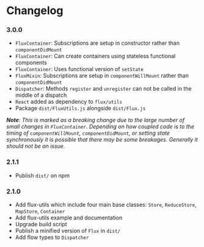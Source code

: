# Changelog

### 3.0.0

* `FluxContainer`: Subscriptions are setup in constructor rather than
 `componentDidMount`
* `FluxContainer`: Can create containers using stateless functional components
* `FluxContainer`: Uses functional version of `setState`
* `FluxMixin`: Subscriptions are setup in `componentWillMount` rather than
 `componentDidMount`
* `Dispatcher`: Methods `register` and `unregister` can not be called in the
 middle of a dispatch
* `React` added as dependency to `flux/utils`
* Package `dist/FluxUtils.js` alongside `dist/Flux.js`

_**Note**: This is marked as a breaking change due to the large number of small
changes in `FluxContainer`. Depending on how coupled code is to the timing of
`componentWillMount`, `componentDidMount`, or setting state synchronously it is
possible that there may be some breakages. Generally it should not be an issue._

### 2.1.1

* Publish `dist/` on npm

### 2.1.0

* Add flux-utils which include four main base classes: `Store`, `ReduceStore`,
 `MapStore`, `Container`
* Add flux-utils example and documentation
* Upgrade build script
* Publish a minified version of `Flux` in `dist/`
* Add flow types to `Dispatcher`

